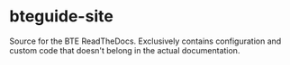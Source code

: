 # bteguide-site
Source for the BTE ReadTheDocs. Exclusively contains configuration and custom code that doesn't belong in the actual documentation.
